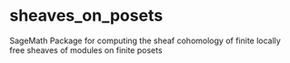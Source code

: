 # sheaves_on_posets
SageMath Package for computing the sheaf cohomology of finite locally free sheaves of modules on finite posets
